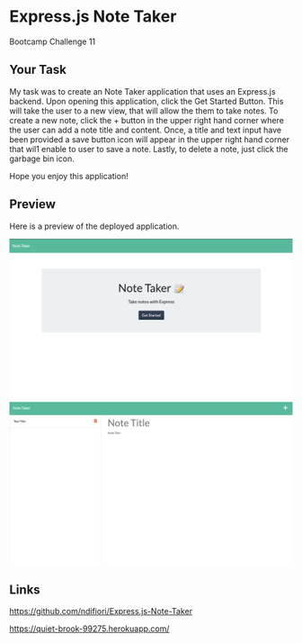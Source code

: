 # Express.js Note Taker
Bootcamp Challenge 11

## Your Task

My task was to create an Note Taker application that uses an Express.js backend. Upon opening this application, click the Get Started Button. This will take the user to a new view, that will allow the them to take notes. To create a new note, click the + button in the upper right hand corner where the user can add a note title and content. Once, a title and text input have been provided a save button icon will appear in the upper right hand corner that wil1 enable to user to save a note. Lastly, to delete a note, just click the garbage bin icon.

Hope you enjoy this application!


## Preview

Here is a preview of the deployed application.

![Express.js Note Taker-1](./Preview1.png)
![Express.js Note Taker-2](./Preview2.png)


## Links

https://github.com/ndifiori/Express.js-Note-Taker

https://quiet-brook-99275.herokuapp.com/






